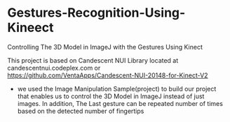 # Gestures-Recognition-Using-Kineect
Controlling The 3D Model in ImageJ with the Gestures Using Kinect


This project is based on Candescent NUI Library located at candescentnui.codeplex.com or https://github.com/VentaApps/Candescent-NUI-20148-for-Kinect-V2
- we used the Image Manipulation Sample(project) to build our project that enables us to control the 3D Model in ImageJ instead of just images. In addition, The Last gesture can be repeated  number of times based on the detected number of fingertips 
